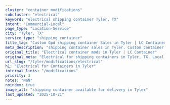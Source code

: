 ```yaml
---
cluster: "container modifications"
subcluster: "electrical"
keyword: "electrical shipping container Tyler, TX"
intent: "Commercial-Local"
page_type: "Location-Service"
city: "Tyler, TX"
service_type: "shipping container"
title_tag: "Custom Gpd shipping container Sales in Tyler | LC Container"
meta_description: "shipping container sales in Tyler. Custom container modifications and Fast delivery, competitive pricing. Serving modifications area. Quote ID: F57. Call (214) 524-4168 for your free quote today."
original_title: "Electrical container mods in Tyler | LC Container"
original_meta: "Electrical for shipping containers in Tyler, TX. Local fabrication & pro install. LC Container — Since 2003. Get a quote."
url_slug: "/tyler/modifications/electrical"
h1: "Electrical for Containers in Tyler"
internal_links: "/modifications"
priority: 3
notes: "NaN"
noindex: true
image_alt: "shipping container available for delivery in Tyler"
last_updated: "2025-10-21"
---
```


<!-- TODO: Add unique city/inventory copy, images, and internal links here. -->
